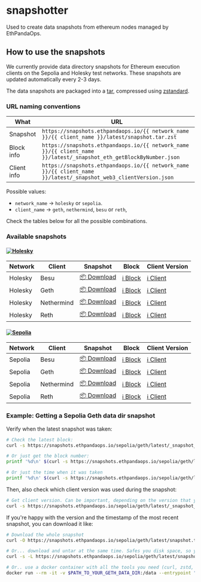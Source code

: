 # snapshotter

Used to create data snapshots from ethereum nodes managed by EthPandaOps.


## How to use the snapshots

We currently provide data directory snapshots for Ethereum execution clients on the Sepolia and Holesky test networks. These snapshots are updated automatically every 2-3 days.

The data snapshots are packaged into a [tar](https://man7.org/linux/man-pages/man1/tar.1.html), compressed using [zstandard](https://github.com/facebook/zstd).

### URL naming conventions

What | URL
---  | ----
Snapshot | `https://snapshots.ethpandaops.io/{{ network_name }}/{{ client_name }}/latest/snapshot.tar.zst`
Block info | `https://snapshots.ethpandaops.io/{{ network_name }}/{{ client_name }}/latest/_snapshot_eth_getBlockByNumber.json`
Client info | `https://snapshots.ethpandaops.io/{{ network_name }}/{{ client_name }}/latest/_snapshot_web3_clientVersion.json`

Possible values:
- `network_name` -> `holesky` or `sepolia`.
- `client_name` -> `geth`, `nethermind`, `besu` or `reth`,

Check the tables below for all the possible combinations.

### Available snapshots

#### [![Holesky](https://github.com/ethpandaops/snapshotter/actions/workflows/verify-holesky.yaml/badge.svg)](https://github.com/ethpandaops/snapshotter/actions/workflows/verify-holesky.yaml)

Network | Client     | Snapshot                                                                                   | Block                                                                                                      | Client Version
--------| ------     | -----                                                                                      | ---                                                                                                        | ---
Holesky | Besu       | [📦 Download](https://snapshots.ethpandaops.io/holesky/besu/latest/snapshot.tar.zst)       | [ℹ️ Block](https://snapshots.ethpandaops.io/holesky/besu/latest/_snapshot_eth_getBlockByNumber.json)       | [ℹ️ Client](https://snapshots.ethpandaops.io/holesky/besu/latest/_snapshot_web3_clientVersion.json)
Holesky | Geth       | [📦 Download](https://snapshots.ethpandaops.io/holesky/geth/latest/snapshot.tar.zst)       | [ℹ️ Block](https://snapshots.ethpandaops.io/holesky/geth/latest/_snapshot_eth_getBlockByNumber.json)       | [ℹ️ Client](https://snapshots.ethpandaops.io/holesky/geth/latest/_snapshot_web3_clientVersion.json)
Holesky | Nethermind | [📦 Download](https://snapshots.ethpandaops.io/holesky/nethermind/latest/snapshot.tar.zst) | [ℹ️ Block](https://snapshots.ethpandaops.io/holesky/nethermind/latest/_snapshot_eth_getBlockByNumber.json) | [ℹ️ Client](https://snapshots.ethpandaops.io/holesky/nethermind/latest/_snapshot_web3_clientVersion.json)
Holesky | Reth       | [📦 Download](https://snapshots.ethpandaops.io/holesky/reth/latest/snapshot.tar.zst)       | [ℹ️ Block](https://snapshots.ethpandaops.io/holesky/reth/latest/_snapshot_eth_getBlockByNumber.json)       | [ℹ️ Client](https://snapshots.ethpandaops.io/holesky/reth/latest/_snapshot_web3_clientVersion.json)


#### [![Sepolia](https://github.com/ethpandaops/snapshotter/actions/workflows/verify-sepolia.yaml/badge.svg)](https://github.com/ethpandaops/snapshotter/actions/workflows/verify-sepolia.yaml)
Network | Client     | Snapshot                                                                                   | Block                                                                                                      | Client Version
--------| ------     | -----                                                                                      | ---                                                                                                        | ---
Sepolia | Besu       | [📦 Download](https://snapshots.ethpandaops.io/sepolia/besu/latest/snapshot.tar.zst)       | [ℹ️ Block](https://snapshots.ethpandaops.io/sepolia/besu/latest/_snapshot_eth_getBlockByNumber.json)       | [ℹ️ Client](https://snapshots.ethpandaops.io/sepolia/besu/latest/_snapshot_web3_clientVersion.json)
Sepolia | Geth       | [📦 Download](https://snapshots.ethpandaops.io/sepolia/geth/latest/snapshot.tar.zst)       | [ℹ️ Block](https://snapshots.ethpandaops.io/sepolia/geth/latest/_snapshot_eth_getBlockByNumber.json)       | [ℹ️ Client](https://snapshots.ethpandaops.io/sepolia/geth/latest/_snapshot_web3_clientVersion.json)
Sepolia | Nethermind | [📦 Download](https://snapshots.ethpandaops.io/sepolia/nethermind/latest/snapshot.tar.zst) | [ℹ️ Block](https://snapshots.ethpandaops.io/sepolia/nethermind/latest/_snapshot_eth_getBlockByNumber.json) | [ℹ️ Client](https://snapshots.ethpandaops.io/sepolia/nethermind/latest/_snapshot_web3_clientVersion.json)
Sepolia | Reth       | [📦 Download](https://snapshots.ethpandaops.io/sepolia/reth/latest/snapshot.tar.zst)       | [ℹ️ Block](https://snapshots.ethpandaops.io/sepolia/reth/latest/_snapshot_eth_getBlockByNumber.json)       | [ℹ️ Client](https://snapshots.ethpandaops.io/sepolia/reth/latest/_snapshot_web3_clientVersion.json)

### Example: Getting a Sepolia Geth data dir snapshot

Verify when the latest snapshot was taken:

```sh
# Check the latest block:
curl -s https://snapshots.ethpandaops.io/sepolia/geth/latest/_snapshot_eth_getBlockByNumber.json

# Or just get the block number:
printf '%d\n' $(curl -s https://snapshots.ethpandaops.io/sepolia/geth/latest/_snapshot_eth_getBlockByNumber.json | jq -r '.result.number')

# Or just the time when it was taken
printf '%d\n' $(curl -s https://snapshots.ethpandaops.io/sepolia/geth/latest/_snapshot_eth_getBlockByNumber.json | jq -r '.result.timestamp') | date
```

Then, also check which client version was used during the snapshot:

```sh
# Get client version. Can be important, depending on the version that you want to run.
curl -s https://snapshots.ethpandaops.io/sepolia/geth/latest/_snapshot_web3_clientVersion.json | jq -r '.result'
```

If you're happy with the version and the timestamp of the most recent snapshot, you can download it like:

```sh
# Download the whole snapshot
curl -O https://snapshots.ethpandaops.io/sepolia/geth/latest/snapshot.tar.zst

# Or... download and untar at the same time. Safes you disk space, so you don't have to store the full compressed file.
curl -s -L https://snapshots.ethpandaops.io/sepolia/geth/latest/snapshot.tar.zst | tar -I zstd -xvf - -C $PATH_TO_YOUR_GETH_DATA_DIR

# Or.. use a docker container with all the tools you need (curl, zstd, tar) and untar it on the fly
docker run --rm -it -v $PATH_TO_YOUR_GETH_DATA_DIR:/data --entrypoint "/bin/sh" alpine -c "apk add --no-cache curl tar zstd && curl -s -L https://snapshots.ethpandaops.io/sepolia/geth/latest/snapshot.tar.zst | tar -I zstd -xvf - -C /data"
